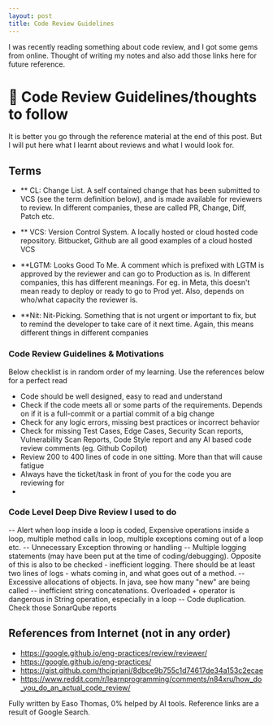 ```yaml
---
layout: post
title: Code Review Guidelines
---
```

I was recently reading something about code review, and I got some gems from online. Thought of writing my notes and also add those links here for future reference.


# 🎯 Code Review Guidelines/thoughts to follow

It is better you go through the reference material at the end of this post. But I will put here what I learnt about reviews and what I would look for. 

## Terms
- ** CL: Change List. A self contained change that has been submitted to VCS (see the term definition below), and is made available for reviewers to review. In different companies, these are called PR, Change, Diff, Patch etc.
- ** VCS: Version Control System. A locally  hosted or cloud hosted code repository. Bitbucket, Github are all good examples of a cloud hosted VCS
- **LGTM: Looks Good To Me. A comment which is prefixed with LGTM is approved by the reviewer and can go to Production as is. In different companies, this has different meanings. For eg. in Meta, this doesn't mean ready to deploy or ready to go to Prod yet. Also, depends on who/what capacity the reviewer is. 

- **Nit: Nit-Picking. Something that is not urgent or important to fix, but to remind the developer to take care of it next time. Again, this means different things in different companies


### Code Review Guidelines & Motivations

Below checklist is in random order of my learning. Use the references below for a perfect read

- Code should be well designed, easy to read and understand
- Check if the code meets all or some parts of the requirements. Depends on if it is a full-commit or a partial commit of a big change
- Check for any logic errors, missing best practices or incorrect behavior
- Check for missing Test Cases, Edge Cases, Security Scan reports, Vulnerability Scan Reports, Code Style report and any AI based code review comments (eg. Github Copilot)
- Review 200 to 400 lines of code in one sitting. More than that will cause fatigue
- Always have the ticket/task in front of you for the code you are reviewing for
- 

### Code Level Deep Dive Review I used to do
-- Alert when loop inside a loop is coded, Expensive operations inside a loop, multiple method calls in loop, multiple exceptions coming out of a loop etc.
-- Unnecessary Exception throwing or handling
-- Multiple logging statements (may have been put at the time of coding/debugging). Opposite of this is also to be checked - inefficient logging. There should be at least two lines of logs - whats coming in, and what goes out of a method. 
-- Excessive allocations of objects. In java, see how many "new" are being called
-- inefficient string concatenations. Overloaded + operator is dangerous in String operation, especially in a loop
-- Code duplication. Check those SonarQube reports


## References from Internet (not in any order)
- https://google.github.io/eng-practices/review/reviewer/
- https://google.github.io/eng-practices/
- https://gist.github.com/thcipriani/8dbce9b755c1d74617de34a153c2ecae
- https://www.reddit.com/r/learnprogramming/comments/n84xru/how_do_you_do_an_actual_code_review/

Fully written by Easo Thomas, 0% helped by AI tools. Reference links are a result of Google Search.